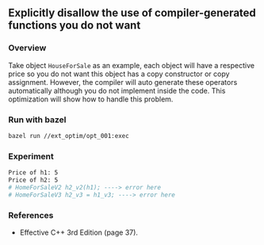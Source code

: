 ## Explicitly disallow the use of compiler-generated functions you do not want

### Overview
Take object `HouseForSale` as an example, each object will have a respective price so you do not want this object has a copy constructor or copy assignment. However, the compiler will auto generate these operators automatically although you do not implement inside the code. This optimization will show how to handle this problem.

### Run with bazel
```bash
bazel run //ext_optim/opt_001:exec
```

### Experiment
```bash
Price of h1: 5
Price of h2: 5
# HomeForSaleV2 h2_v2(h1); ----> error here
# HomeForSaleV3 h2_v3 = h1_v3; ----> error here
```

### References
- Effective C++ 3rd Edition (page 37).